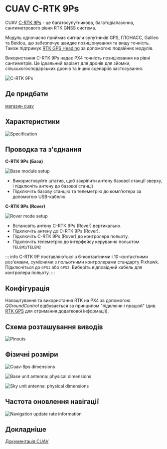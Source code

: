 # CUAV C-RTK 9Ps

CUAV [C-RTK 9Ps](https://www.cuav.net/en/c_rtk_9ps/) - це багатосупутникова, багатодіапазонна, сантиметрового рівня RTK GNSS система.

Модуль одночасно приймає сигнали супутників GPS, ГЛОНАСС, Galileo та Beidou, що забезпечує швидке позиціонування та вищу точність. Також підтримує [RTK GPS Heading](../gps_compass/u-blox_f9p_heading.md) за допомогою подвійних модулів.

Використання C-RTK 9Ps надає PX4 точність позиціювання на рівні сантиметрів. Це ідеальний варіант для дронів для зйомки, сільськогосподарських дронів та інших сценаріїв застосування.

![C-RTK 9Ps](../../assets/hardware/gps/cuav_9ps/c-rtk9s.jpg)

## Де придбати

[магазин cuav](https://store.cuav.net/shop/c-rtk-9ps/)

## Характеристики

![Specification](../../assets/hardware/gps/cuav_9ps/c-rtk9s-specification.jpg)

## Проводка та з'єднання

**C-RTK 9Ps (База)**

![Base module setup](../../assets/hardware/gps/cuav_9ps/c-rtk9ps_base.png)

- Використовуйте штатив, щоб закріпити антену базової станції зверху, і підключіть антену до базової станції
- Підключіть базову станцію та телеметрію до комп'ютера за допомогою USB-кабелю.

**C-RTK 9Ps (Rover)**

![Rover mode setup](../../assets/hardware/gps/cuav_9ps/c-rtk9ps-rover.png)

- Встановіть антену C-RTK 9Ps (Rover) вертикально.
- Підключіть антену до C-RTK 9Ps (Rover).
- Підключіть C-RTK 9Ps (Rover) до контролера польоту.
- Підключіть телеметрію до інтерфейсу керування польотом `TELEM1`/`TELEM2`

::: info C-RTK 9P поставляються з 6-контактними і 10-контактними роз'ємами, сумісними з польотними контролерами стандарту Pixhawk. Підключіться до `GPS1` або `GPS2`. Виберіть відповідний кабель для контролера польоту.
:::

## Конфігурація

Налаштування та використання RTK на PX4 за допомогою _QGroundControl_ відбувається за принципом "підключи і працюй" (див. [RTK GPS](../gps_compass/rtk_gps.md) для отримання додаткової інформації).

## Схема розташування виводів

![Pinouts](../../assets/hardware/gps/cuav_9ps/pinouts-en.jpg)

## Фізичні розміри

![Cuav-9ps dimensions](../../assets/hardware/gps/cuav_9ps/c-rtk9ps_dimensions.jpg)

![Base unit antenna: physical dimensions](../../assets/hardware/gps/cuav_9ps/c-rtk9ps_base_unit_antenna_dimensions.jpg)

![Sky unit antenna: physical dimensions](../../assets/hardware/gps/cuav_9ps/c-rtk9ps_sky_unit_antenna_dimensions.jpg)


## Частота оновлення навігації

![Navigation update rate information](../../assets/hardware/gps/cuav_9ps/nav-rate-en.png)


## Докладніше

[Документація CUAV](https://doc.cuav.net/gps/c-rtk-series/en/c-rtk-9ps/)
